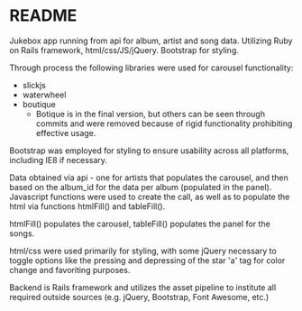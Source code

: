# README

Jukebox app running from api for album, artist and song data.  Utilizing Ruby on Rails framework, html/css/JS/jQuery.  Bootstrap for styling.

Through process the following libraries were used for carousel functionality:
- slickjs
- waterwheel
- boutique
  - Botique is in the final version, but others can be seen through commits and were removed because of rigid functionality prohibiting effective usage.

Bootstrap was employed for styling to ensure usability across all platforms, including IE8 if necessary.

Data obtained via api - one for artists that populates the carousel, and then based on the album_id for the data per album (populated in the panel).  Javascript functions were used to create the call, as well as to populate the html via functions htmlFill() and tableFill().

htmlFill() populates the carousel, tableFill() populates the panel for the songs.

html/css were used primarily for styling, with some jQuery necessary to toggle options like the pressing and depressing of the star 'a' tag for color change and favoriting purposes.

Backend is Rails framework and utilizes the asset pipeline to institute all required outside sources (e.g. jQuery, Bootstrap, Font Awesome, etc.)
